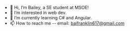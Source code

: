 - 👋 Hi, I’m Bailey, a SE student at MSOE!
- 👀 I’m interested in web dev.
- 🌱 I’m currently learning C# and Angular.
- 📫 How to reach me -- email: baifranklin617@gmail.com

<!---
ThatCellist/ThatCellist is a ✨ special ✨ repository because its `README.md` (this file) appears on your GitHub profile.
You can click the Preview link to take a look at your changes.
--->
